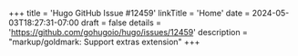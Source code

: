 +++
title = 'Hugo GitHub Issue #12459'
linkTitle = 'Home'
date = 2024-05-03T18:27:31-07:00
draft = false
details = 'https://github.com/gohugoio/hugo/issues/12459'
description = "markup/goldmark: Support extras extension"
+++
